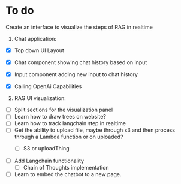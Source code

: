 # To do

Create an interface to visualize the steps of RAG in realtime 

1. Chat application:
- [x] Top down UI Layout 

- [x] Chat component showing chat history based on input

- [x] Input component adding new input to chat history

- [x] Calling OpenAi Capabilities

2. RAG UI visualization:

- [ ] Split sections for the visualization panel
- [ ] Learn how to draw trees on website?
- [ ] Learn how to track langchain step in realtime
- [ ] Get the ability to upload file, maybe through s3 and then process through a Lambda function or on uploaded? 
  - [ ] S3 or uploadThing
 

- [ ] Add Langchain functionality
  - [ ] Chain of Thoughts implementation
- [ ] Learn to embed the chatbot to a new page.
